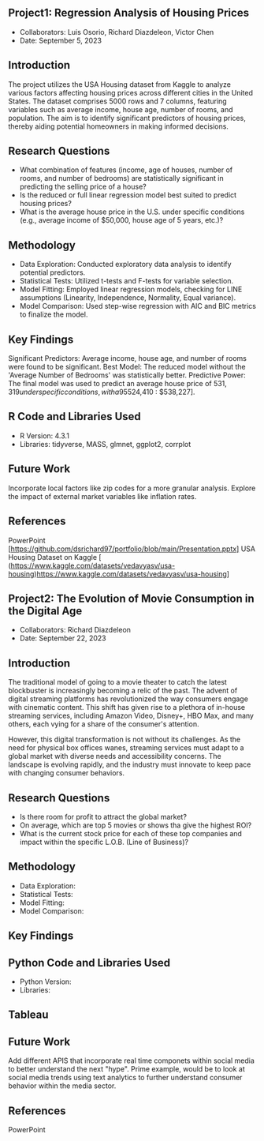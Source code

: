 ## Project1: Regression Analysis of Housing Prices
* Collaborators: Luis Osorio, Richard Diazdeleon, Victor Chen
* Date: September 5, 2023

## Introduction
The project utilizes the USA Housing dataset from Kaggle to analyze various factors affecting housing prices across different cities in the United States. The dataset comprises 5000 rows and 7 columns, featuring variables such as average income, house age, number of rooms, and population. The aim is to identify significant predictors of housing prices, thereby aiding potential homeowners in making informed decisions.

## Research Questions
* What combination of features (income, age of houses, number of rooms, and number of bedrooms) are statistically significant in predicting the selling price of a house?
* Is the reduced or full linear regression model best suited to predict housing prices?
* What is the average house price in the U.S. under specific conditions (e.g., average income of $50,000, house age of 5 years, etc.)?

## Methodology
* Data Exploration: Conducted exploratory data analysis to identify potential predictors.
* Statistical Tests: Utilized t-tests and F-tests for variable selection.
* Model Fitting: Employed linear regression models, checking for LINE assumptions (Linearity, Independence, Normality, Equal variance).
* Model Comparison: Used step-wise regression with AIC and BIC metrics to finalize the model.

## Key Findings
Significant Predictors: Average income, house age, and number of rooms were found to be significant.
Best Model: The reduced model without the 'Average Number of Bedrooms' was statistically better.
Predictive Power: The final model was used to predict an average house price of $531,319 under specific conditions, with a 95% confidence interval of [$524,410 : $538,227].

##  R Code and Libraries Used
* R Version: 4.3.1
* Libraries: tidyverse, MASS, glmnet, ggplot2, corrplot

## Future Work
Incorporate local factors like zip codes for a more granular analysis.
Explore the impact of external market variables like inflation rates.

## References
PowerPoint [https://github.com/dsrichard97/portfolio/blob/main/Presentation.pptx]
USA Housing Dataset on Kaggle [
(https://www.kaggle.com/datasets/vedavyasv/usa-housing)https://www.kaggle.com/datasets/vedavyasv/usa-housing]




## Project2: The Evolution of Movie Consumption in the Digital Age
* Collaborators: Richard Diazdeleon
* Date: September 22, 2023


## Introduction
The traditional model of going to a movie theater to catch the latest blockbuster is increasingly becoming a relic of the past. The advent of digital streaming platforms has revolutionized the way consumers engage with cinematic content. This shift has given rise to a plethora of in-house streaming services, including Amazon Video, Disney+, HBO Max, and many others, each vying for a share of the consumer's attention.

However, this digital transformation is not without its challenges. As the need for physical box offices wanes, streaming services must adapt to a global market with diverse needs and accessibility concerns. The landscape is evolving rapidly, and the industry must innovate to keep pace with changing consumer behaviors.

## Research Questions
* Is there room for profit to attract the global market? 
* On average, which are top 5 movies or shows tha give the highest ROI?
* What is the current stock price for each of these top companies and impact within the specific L.O.B. (Line of Business)?

## Methodology
* Data Exploration: 
* Statistical Tests: 
* Model Fitting: 
* Model Comparison: 

## Key Findings


##  Python Code and Libraries Used
* Python Version: 
* Libraries:

## Tableau 


## Future Work
Add different APIS that incorporate real time componets within social media to better understand the next "hype". Prime example, would be to look at social media trends using text analytics to further understand consumer behavior within the media sector.

## References
PowerPoint


















